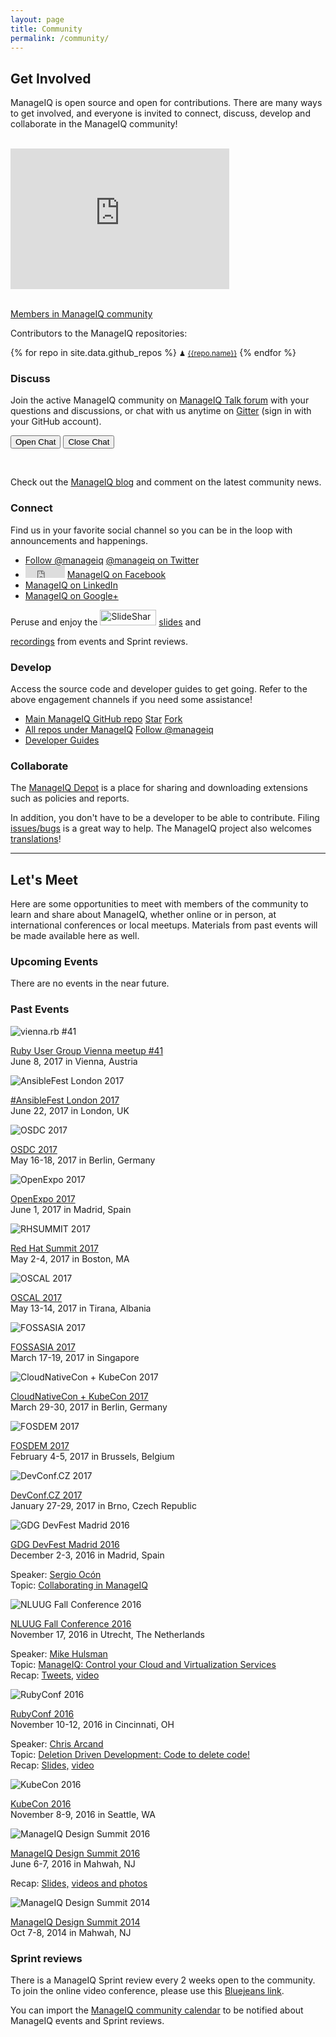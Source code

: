 ```yaml
---
layout: page
title: Community
permalink: /community/
---
```


## Get Involved

ManageIQ is open source and open for contributions. There are many ways to get involved, and everyone is invited to connect, discuss, develop and collaborate in the ManageIQ community!

<div class="row">
  <div class="col-md-6">
    <br />
    <iframe src="https://www.openhub.net/p/manageiq/widgets/project_basic_stats" scrolling="no" marginHeight="0" marginWidth="0" style="height: 225px; width: 350px; border: none"></iframe>
  </div>

  <div class="col-md-6">
    <br /><p><a href="https://github.com/orgs/ManageIQ/people">Members in ManageIQ community</a></p>
    <p>Contributors to the ManageIQ repositories:</p>
    {% for repo in site.data.github_repos %}
    <small>&#9823;&nbsp;<a href="https://github.com/ManageIQ/{{repo.name}}/graphs/contributors" title="{{repo.description}}">{{repo.name}}</a></small>
    {% endfor %}
  </div>
</div>

<div class="row">
  <div class="col-md-6">
      <h3>Discuss</h3>
      <p>Join the active ManageIQ community on <a href="http://talk.manageiq.org/">ManageIQ Talk forum</a> with your questions and discussions, or chat with us anytime on <a href="https://gitter.im/ManageIQ/manageiq">Gitter</a> (sign in with your GitHub account).</p>
      <p><button class="js-gitter-toggle-chat-button" data-gitter-toggle-chat-state="true">Open Chat</button>
      <button class="js-gitter-toggle-chat-button" data-gitter-toggle-chat-state="false">Close Chat</button></p>
      <br />
      <p>Check out the <a href="/blog/">ManageIQ blog</a> and comment on the latest community news.</p>
  </div>

  <div class="col-md-6">
      <h3>Connect</h3>
      <p>Find us in your favorite social channel so you can be in the loop with announcements and happenings.</p>
      <ul>
        <li><a href="https://twitter.com/manageiq" class="twitter-follow-button" data-show-screen-name="false" data-show-count="false">Follow @manageiq</a><script async src="//platform.twitter.com/widgets.js" charset="utf-8"></script> <a href="https://twitter.com/manageiq">@manageiq on Twitter</a></li>
        <li><iframe src="https://www.facebook.com/plugins/follow.php?href=https%3A%2F%2Fwww.facebook.com%2Fmanageiq&width=63&height=65&layout=button&size=small&show_faces=false&appId" width="63" height="20" style="border:none;overflow:hidden" scrolling="no" frameborder="0" allowTransparency="true"></iframe> <a href="https://www.facebook.com/manageiq">ManageIQ on Facebook</a></li>
        <li><script type="IN/FollowCompany" data-id="56141"></script> <a href="https://www.linkedin.com/company/manageiq">ManageIQ on LinkedIn</a></li>
        <li><div class="g-follow" data-annotation="none" data-height="20" data-href="https://plus.google.com/107788933173548514771" data-rel="publisher"></div> <a href="https://plus.google.com/+ManageIQorg">ManageIQ on Google+</a></li>
      </ul>
      <p>Peruse and enjoy the <a title="View ManageIQ's profile on slideshare" href="http://www.slideshare.net/ManageIQ"><img src="//public.slidesharecdn.com/b/images/badge120X33px_lite.png" width="90" height="25" alt="SlideShare" /></a> <a href="http://www.slideshare.net/ManageIQ/presentations">slides</a> and <div class="g-ytsubscribe" data-channel="ManageIQvideo" data-layout="default" data-count="hidden"></div> <a href="https://www.youtube.com/user/ManageIQVideo">recordings</a> from events and Sprint reviews.</p>
  </div>
</div>

<div class="row">
  <div class="col-md-6">
      <h3>Develop</h3>
      <p>Access the source code and developer guides to get going. Refer to the above engagement channels if you need some assistance!</p>
      <ul>
        <li> <a href="https://github.com/manageiq/manageiq">Main ManageIQ GitHub repo</a> <a class="github-button" href="https://github.com/manageiq/manageiq" data-icon="octicon-star" aria-label="Star manageiq/manageiq on GitHub">Star</a> <a class="github-button" href="https://github.com/manageiq/manageiq/fork" data-icon="octicon-repo-forked" aria-label="Fork manageiq/manageiq on GitHub">Fork</a></li>
        <li> <a href="https://github.com/manageiq">All repos under ManageIQ</a> <a class="github-button" href="https://github.com/manageiq" aria-label="Follow @manageiq on GitHub">Follow @manageiq</a></li>
        <li> <a href="/docs/guides/architecture">Developer Guides</a></li>
      </ul>
  </div>

  <div class="col-md-6">
      <h3>Collaborate</h3>
      <p>The <a href="https://depot.manageiq.org/">ManageIQ Depot</a> is a place for sharing and downloading extensions such as policies and reports.</p>
      <p>In addition, you don't have to be a developer to be able to contribute. Filing <a href="https://github.com/ManageIQ/manageiq/issues/new">issues/bugs</a> is a great way to help. The ManageIQ project also welcomes <a href="https://translate.zanata.org/project/view/manageiq">translations</a>!</p>
  </div>
</div>

---

## Let's Meet

Here are some opportunities to meet with members of the community to learn and share about ManageIQ, whether online or in person, at international conferences or local meetups. Materials from past events will be made available here as well.

### Upcoming Events

<div class="row">
  <div class="col-md-6">
    <p>There are no events in the near future.</p>
  </div>
</div>

### Past Events

<div class="row">
  <div class="col-md-6">
    <p><img src="/assets/images/events/viennarbmeetup41.png" alt="vienna.rb #41" /></p>
    <p><a href="https://www.meetup.com/vienna-rb/events/239689512/">Ruby User Group Vienna meetup #41</a> <br /> June 8, 2017 in Vienna, Austria</p>
  </div>
  <div class="col-md-6">
    <p><img src="/assets/images/events/ansiblefestlnd17.png" alt="AnsibleFest London 2017" /></p>
    <p><a href="https://www.ansible.com/ansiblefest/london">#AnsibleFest London 2017</a> <br /> June 22, 2017 in London, UK</p>
  </div>
</div>

<div class="row">
  <div class="col-md-6">
    <p><img src="/assets/images/events/osdc2017.png" alt="OSDC 2017" /></p>
    <p><a href="https://www.netways.de/en/events/osdc/archive/osdc2017/talks/">OSDC 2017</a> <br /> May 16-18, 2017 in Berlin, Germany</p>
  </div>
  <div class="col-md-6">
    <p><img src="/assets/images/events/openexpo2017.png" alt="OpenExpo 2017" /></p>
    <p><a href="http://www.openexpo.es/en/">OpenExpo 2017</a> <br /> June 1, 2017 in Madrid, Spain</p>
  </div>
</div>

<div class="row">
  <div class="col-md-6">
    <p><img src="/assets/images/events/rhsummit2017.png" alt="RHSUMMIT 2017" /></p>
    <p><a href="https://www.redhat.com/en/summit/2017">Red Hat Summit 2017</a> <br /> May 2-4, 2017 in Boston, MA</p>
  </div>
  <div class="col-md-6">
    <p><img src="/assets/images/events/oscal17.png" alt="OSCAL 2017" /></p>
    <p><a href="https://oscal.openlabs.cc">OSCAL 2017</a> <br /> May 13-14, 2017 in Tirana, Albania</p>
  </div>
</div>

<div class="row">
  <div class="col-md-6">
    <p><img src="/assets/images/events/fossasia2017.png" alt="FOSSASIA 2017" /></p>
    <p><a href="http://2017.fossasia.org/">FOSSASIA 2017</a> <br /> March 17-19, 2017 in Singapore</p>
  </div>
  <div class="col-md-6">
    <p><img src="/assets/images/events/kubeconeu2017.png" alt="CloudNativeCon + KubeCon 2017" /></p>
    <p><a href="http://events.linuxfoundation.org/events/cloudnativecon-and-kubecon-europe">CloudNativeCon + KubeCon 2017</a> <br /> March 29-30, 2017 in Berlin, Germany</p>
  </div>
</div>

<div class="row">
  <div class="col-md-6">
    <p><img src="/assets/images/events/fosdem2017.png" alt="FOSDEM 2017" /></p>
    <p><a href="https://fosdem.org/2017/">FOSDEM 2017</a> <br /> February 4-5, 2017 in Brussels, Belgium</p>
  </div>
  <div class="col-md-6">
    <p><img src="/assets/images/events/devconfcz2017.png" alt="DevConf.CZ 2017" /></p>
    <p><a href="https://devconf.cz/">DevConf.CZ 2017</a> <br /> January 27-29, 2017 in Brno, Czech Republic</p>
  </div>
</div>

<div class="row">
  <div class="col-md-6">
    <p><img src="/assets/images/events/gdgdevfestmadrid2016.png" alt="GDG DevFest Madrid 2016" /></p>
    <p><a href="https://gdgmadrid.com/">GDG DevFest Madrid 2016</a> <br /> December 2-3, 2016 in Madrid, Spain</p>
    <p>Speaker: <a href="https://twitter.com/sergioocon">Sergio Ocón</a> <br /> Topic:
    <a href="https://gdgmadrid.com/schedule/day1?sessionId=101">Collaborating in ManageIQ</a></p>
  </div>
  <div class="col-md-6">
    <p><img src="/assets/images/events/nluug2016.png" alt="NLUUG Fall Conference 2016" /></p>
    <p><a href="https://nluug.nl/activiteiten/events/nj16/index.html">NLUUG Fall Conference 2016</a>
    <br /> November 17, 2016 in Utrecht, The Netherlands</p>
    <p>Speaker: <a href="https://twitter.com/mhulsman66">Mike Hulsman</a> <br /> Topic:
    <a href="https://nluug.nl/activiteiten/events/nj16/abstracts/ab10.html">ManageIQ: Control your Cloud and Virtualization Services</a><br />
    Recap: <a href="https://twitter.com/i/moments/799390447361728512">Tweets,</a>
    <a href="http://ftp.nluug.nl/video/nluug/2016-11-17_nj16/zaal-1/1_ManageIQ_control_your_cloud_and_virtualisation_services_-_Mike_Hulsman.webm">video</a></p>
  </div>
</div>

<div class="row">
  <div class="col-md-6">
    <p><img src="/assets/images/events/rubyconf2016.png" alt="RubyConf 2016" /></p>
    <p><a href="http://rubyconf.org/">RubyConf 2016</a> <br /> November 10-12, 2016 in Cincinnati, OH</p>
    <p>Speaker: <a href="https://twitter.com/chrisarcand">Chris Arcand</a> <br /> Topic:
    <a href="http://rubyconf.org/program#prop_46">Deletion Driven Development: Code to delete code!</a><br />
    Recap: <a href="https://speakerdeck.com/chrisarcand/deletion-driven-development-code-to-delete-code-north-american-edition">Slides,</a>
    <a href="http://confreaks.tv/videos/rubyconf2016-deletion-driven-development-code-to-delete-code">video</a></p>
  </div>
  <div class="col-md-6">
    <p><img src="/assets/images/events/kubecon2016.png" alt="KubeCon 2016" /></p>
    <p><a href="http://events.linuxfoundation.org/events/cloudnativecon">KubeCon 2016</a> <br /> November 8-9, 2016 in Seattle, WA</p>
  </div>
</div>

<div class="row">
  <div class="col-md-6">
    <p><img src="/assets/images/events/miqsummit2016.png" alt="ManageIQ Design Summit 2016" /></p>
    <p><a href="http://miqsummit2016.eventbrite.com/">ManageIQ Design Summit 2016</a> <br /> June 6-7, 2016 in Mahwah, NJ</p>
    <p>Recap: <a href="/blog/2016/06/presentation-slides-and-demo-videos-from-manageiq-design-summit/">Slides,</a>
    <a href="/blog/2016/07/manageiq-design-summit-2016-recap-with-photos-and-videos/">videos and photos</a></p>
  </div>
  <div class="col-md-6">
    <p><img src="/assets/images/events/miqsummit2014.png" alt="ManageIQ Design Summit 2014" /></p>
    <p><a href="http://miqdevsummit14.eventbrite.com/">ManageIQ Design Summit 2014</a> <br /> Oct 7-8, 2014 in Mahwah, NJ</p>
  </div>
</div>

### Sprint reviews

There is a ManageIQ Sprint review every 2 weeks open to the community. To join the online video conference, please use this [Bluejeans link](https://bluejeans.com/4409197730/).

You can import the [ManageIQ community calendar](https://calendar.google.com/calendar/embed?src=contact%40manageiq.org) to be notified about ManageIQ events and Sprint reviews.

<script>
  ((window.gitter = {}).chat = {}).options = {
    room: 'manageiq/manageiq',
    activationElement: false
  };
</script>
<script src="https://sidecar.gitter.im/dist/sidecar.v1.js" async defer></script>
<script src="https://apis.google.com/js/platform.js" async defer></script>
<script src="//platform.linkedin.com/in.js" type="text/javascript"> lang:en_US</script>
<script async defer src="https://buttons.github.io/buttons.js"></script>
